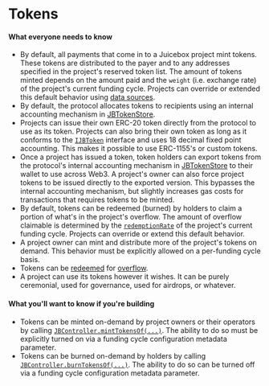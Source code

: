 # Tokens

#### What everyone needs to know

* By default, all payments that come in to a Juicebox project mint tokens. These tokens are distributed to the payer and to any addresses specified in the project's reserved token list. The amount of tokens minted depends on the amount paid and the `weight` (i.e. exchange rate) of the project's current funding cycle. Projects can override or extended this default behavior using [data sources](/learn/glossary/data-source.md).
* By default, the protocol allocates tokens to recipients using an internal accounting mechanism in [JBTokenStore](/api/contracts/jbtokenstore/README.md).
* Projects can issue their own ERC-20 token directly from the protocol to use as its token. Projects can also bring their own token as long as it conforms to the [`IJBToken`](/api/interfaces/ijbtoken.md) interface and uses 18 decimal fixed point accounting. This makes it possible to use ERC-1155's or custom tokens.
* Once a project has issued a token, token holders can export tokens from the protocol's internal accounting mechanism in [JBTokenStore](/api/contracts/jbtokenstore/README.md) to their wallet to use across Web3. A project's owner can also force project tokens to be issued directly to the exported version. This bypasses the internal accounting mechanism, but slightly increases gas costs for transactions that requires tokens to be minted.
* By default, tokens can be redeemed (burned) by holders to claim a portion of what's in the project's overflow. The amount of overflow claimable is determined by the [`redemptionRate`](/learn/glossary/redemption-rate.md) of the project's current funding cycle. Projects can override or extend this default behavior.
* A project owner can mint and distribute more of the project's tokens on demand. This behavior must be explicitly allowed on a per-funding cycle basis.
* Tokens can be [redeemed](/learn/glossary/redemption-rate.md) for [overflow](/learn/glossary/overflow.md).
* A project can use its tokens however it wishes. It can be purely ceremonial, used for governance, used for airdrops, or whatever.

#### What you'll want to know if you're building

* Tokens can be minted on-demand by project owners or their operators by calling [`JBController.mintTokensOf(...)`](/api/contracts/or-controllers/jbcontroller/write/minttokensof.md). The ability to do so must be explicitly turned on via a funding cycle configuration metadata parameter.
* Tokens can be burned on-demand by holders by calling [`JBController.burnTokensOf(...)`](/api/contracts/or-controllers/jbcontroller/write/burntokensof.md). The ability to do so can be turned off via a funding cycle configuration metadata parameter.
